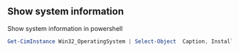 
## Show system information

Show system information in powershell

```powershell
Get-CimInstance Win32_OperatingSystem | Select-Object  Caption, InstallDate, ServicePackMajorVersion, OSArchitecture, BootDevice,  BuildNumber, CSName | Format-List
```

